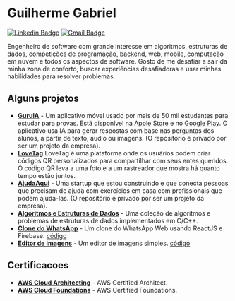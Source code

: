 # Guilherme Gabriel

[![Linkedin Badge](https://img.shields.io/badge/-Guilherme%20Gabriel-00875f?style=flat-square&logo=Linkedin&logoColor=white&link=https://www.linkedin.com/in/guilhermegabr/)](https://www.linkedin.com/in/guilhermegabr/) 
[![Gmail Badge](https://img.shields.io/badge/-guilhermegf005@gmail.com-00875f?style=flat-square&logo=Gmail&logoColor=white&link=mailto:guilhermegf005@gmail.com)](mailto:guilhermegf005@gmail.com)

Engenheiro de software com grande interesse em algoritmos, estruturas de dados, competições de programação, backend, web, mobile, computação em nuvem e todos os aspectos de software. Gosto de me desafiar a sair da minha zona de conforto, buscar experiências desafiadoras e usar minhas habilidades para resolver problemas.

## Alguns projetos

- [**GuruIA**](https://play.google.com/store/apps/details?id=com.guruia) - Um aplicativo móvel usado por mais de 50 mil estudantes para estudar para provas. Está disponível na [Apple Store](https://apps.apple.com/br/app/guru-ia/id6469240984) e no [Google Play](https://play.google.com/store/apps/details?id=com.guruia). O aplicativo usa IA para gerar respostas com base nas perguntas dos alunos, a partir de texto, áudio ou imagens. (O repositório é privado por ser um projeto da empresa).
- [**LoveTag**](https://lovetag.me/) LoveTag é uma plataforma onde os usuários podem criar códigos QR personalizados para compartilhar com seus entes queridos. O código QR leva a uma foto e a um rastreador que mostra há quanto tempo estão juntos.
- [**AjudaAqui**](https://ajudaaqui.net/) - Uma startup que estou construindo e que conecta pessoas que precisam de ajuda com exercícios em casa com profissionais que podem ajudá-las. (O repositório é privado por ser um projeto da empresa).
- [**Algoritmos e Estruturas de Dados**](https://github.com/GuilhermeGabriel/competitive-programming "Algoritmos e Estruturas de Dados") - Uma coleção de algoritmos e problemas de estruturas de dados implementados em C/C++.
- [**Clone do WhatsApp**](https://whatsguii.web.app/) - Um clone do WhatsApp Web usando ReactJS e Firebase. [código](https://github.com/GuilhermeGabriel/whats-web-gui)
- [**Editor de imagens**](https://guilhermegabriel.github.io//Editor-De-Imagem-CompGrafica-11921ECP001/) - Um editor de imagens simples. [código](https://github.com/GuilhermeGabriel/Editor-De-Imagem-CompGrafica-11921ECP001)

## Certificacoes
- [**AWS Cloud Architecting**](https://www.credly.com/badges/4a4289fa-0f1e-48f4-b291-f1ffafff631d) - AWS Certified Architect.
- [**AWS Cloud Foundations**](https://www.credly.com/badges/5044d788-bb0b-4246-a34b-5c709a917f77) - AWS Certified Foundations.
